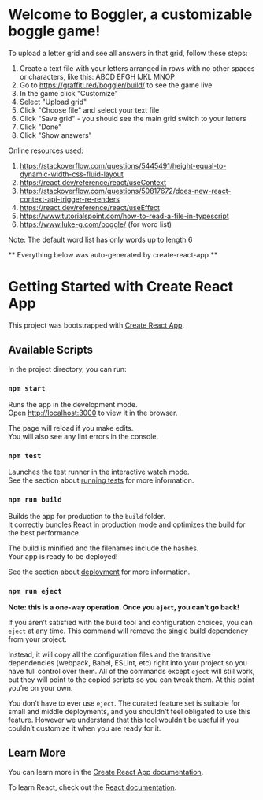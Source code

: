 # Welcome to Boggler, a customizable boggle game!
To upload a letter grid and see all answers in that grid, follow these steps:
1. Create a text file with your letters arranged in rows with no other spaces or characters, like this:
ABCD
EFGH
IJKL
MNOP
2. Go to https://graffiti.red/boggler/build/ to see the game live
3. In the game click "Customize"
4. Select "Upload grid"
5. Click "Choose file" and select your text file
6. Click "Save grid" - you should see the main grid switch to your letters
7. Click "Done"
8. Click "Show answers"


Online resources used:
1. https://stackoverflow.com/questions/5445491/height-equal-to-dynamic-width-css-fluid-layout
2. https://react.dev/reference/react/useContext
3. https://stackoverflow.com/questions/50817672/does-new-react-context-api-trigger-re-renders
4. https://react.dev/reference/react/useEffect
5. https://www.tutorialspoint.com/how-to-read-a-file-in-typescript
6. https://www.luke-g.com/boggle/ (for word list)


Note: The default word list has only words up to length 6


** Everything below was auto-generated by create-react-app **

# Getting Started with Create React App

This project was bootstrapped with [Create React App](https://github.com/facebook/create-react-app).

## Available Scripts

In the project directory, you can run:

### `npm start`

Runs the app in the development mode.\
Open [http://localhost:3000](http://localhost:3000) to view it in the browser.

The page will reload if you make edits.\
You will also see any lint errors in the console.

### `npm test`

Launches the test runner in the interactive watch mode.\
See the section about [running tests](https://facebook.github.io/create-react-app/docs/running-tests) for more information.

### `npm run build`

Builds the app for production to the `build` folder.\
It correctly bundles React in production mode and optimizes the build for the best performance.

The build is minified and the filenames include the hashes.\
Your app is ready to be deployed!

See the section about [deployment](https://facebook.github.io/create-react-app/docs/deployment) for more information.

### `npm run eject`

**Note: this is a one-way operation. Once you `eject`, you can’t go back!**

If you aren’t satisfied with the build tool and configuration choices, you can `eject` at any time. This command will remove the single build dependency from your project.

Instead, it will copy all the configuration files and the transitive dependencies (webpack, Babel, ESLint, etc) right into your project so you have full control over them. All of the commands except `eject` will still work, but they will point to the copied scripts so you can tweak them. At this point you’re on your own.

You don’t have to ever use `eject`. The curated feature set is suitable for small and middle deployments, and you shouldn’t feel obligated to use this feature. However we understand that this tool wouldn’t be useful if you couldn’t customize it when you are ready for it.

## Learn More

You can learn more in the [Create React App documentation](https://facebook.github.io/create-react-app/docs/getting-started).

To learn React, check out the [React documentation](https://reactjs.org/).
